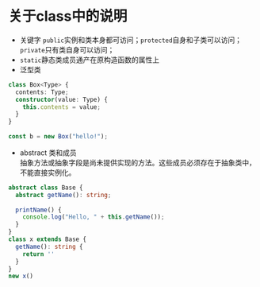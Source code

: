 # 关于class中的说明
+ 关键字 `public`实例和类本身都可访问；`protected`自身和子类可以访问；`private`只有类自身可以访问；
+ `static`静态类成员通产在原构造函数的属性上
+ 泛型类
````typescript
class Box<Type> {
  contents: Type;
  constructor(value: Type) {
    this.contents = value;
  }
}
 
const b = new Box("hello!");
````
+ abstract 类和成员  
  抽象方法或抽象字段是尚未提供实现的方法。这些成员必须存在于抽象类中，不能直接实例化。
```typescript
abstract class Base {
  abstract getName(): string;
 
  printName() {
    console.log("Hello, " + this.getName());
  }
}
class x extends Base {
  getName(): string {
    return ''
  }
}
new x()
```
